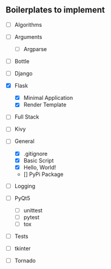 ## Boilerplates to implement

- [ ] Algorithms

- [ ] Arguments
	- [ ] Argparse

- [ ] Bottle

- [ ] Django

- [x] Flask
	- [x] Minimal Application
	- [x] Render Template

- [ ] Full Stack

- [ ] Kivy

- [ ] General
	- [x] .gitignore
	- [x] Basic Script
	- [x] Hello, World!
	- [] PyPi Package

- [ ] Logging

- [ ] PyQt5

	- [ ] unittest
	- [ ] pytest
	- [ ] tox

- [ ] Tests

- [ ] tkinter

- [ ] Tornado

